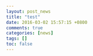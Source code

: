 ```yaml
---
layout: post_news
title: "test"
date: 2016-03-02 15:57:15 +0800
comments: true
categories: [news]
tags: []
toc: false
---
```

